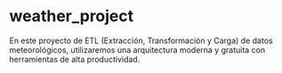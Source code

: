 # weather_project
En este proyecto de ETL (Extracción, Transformación y Carga) de datos meteorológicos, utilizaremos una arquitectura moderna y gratuita con herramientas de alta productividad.
